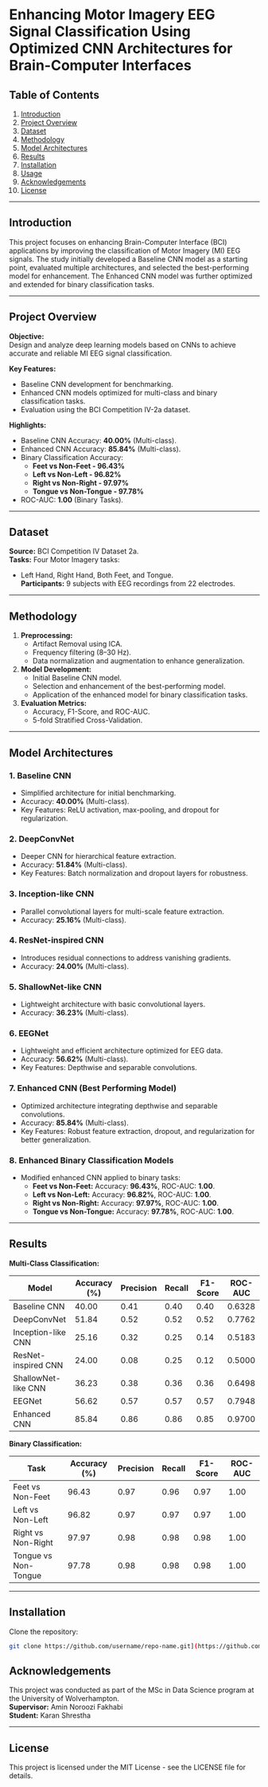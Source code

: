 # Enhancing Motor Imagery EEG Signal Classification Using Optimized CNN Architectures for Brain-Computer Interfaces

## Table of Contents

1. [Introduction](#introduction)
2. [Project Overview](#project-overview)
3. [Dataset](#dataset)
4. [Methodology](#methodology)
5. [Model Architectures](#model-architectures)
6. [Results](#results)
7. [Installation](#installation)
8. [Usage](#usage)
9. [Acknowledgements](#acknowledgements)
10. [License](#license)

---

## Introduction

This project focuses on enhancing Brain-Computer Interface (BCI) applications by improving the classification of Motor Imagery (MI) EEG signals. The study initially developed a Baseline CNN model as a starting point, evaluated multiple architectures, and selected the best-performing model for enhancement. The Enhanced CNN model was further optimized and extended for binary classification tasks.

---

## Project Overview

**Objective:**\
Design and analyze deep learning models based on CNNs to achieve accurate and reliable MI EEG signal classification.

**Key Features:**

- Baseline CNN development for benchmarking.
- Enhanced CNN models optimized for multi-class and binary classification tasks.
- Evaluation using the BCI Competition IV-2a dataset.

**Highlights:**

- Baseline CNN Accuracy: **40.00%** (Multi-class).
- Enhanced CNN Accuracy: **85.84%** (Multi-class).
- Binary Classification Accuracy:
  - **Feet vs Non-Feet - 96.43%**
  - **Left vs Non-Left - 96.82%**
  - **Right vs Non-Right - 97.97%**
  - **Tongue vs Non-Tongue - 97.78%**
- ROC-AUC: **1.00** (Binary Tasks).

---

## Dataset

**Source:** BCI Competition IV Dataset 2a.\
**Tasks:** Four Motor Imagery tasks:

- Left Hand, Right Hand, Both Feet, and Tongue.\
  **Participants:** 9 subjects with EEG recordings from 22 electrodes.

---

## Methodology

1. **Preprocessing:**
   - Artifact Removal using ICA.
   - Frequency filtering (8–30 Hz).
   - Data normalization and augmentation to enhance generalization.
2. **Model Development:**
   - Initial Baseline CNN model.
   - Selection and enhancement of the best-performing model.
   - Application of the enhanced model for binary classification tasks.
3. **Evaluation Metrics:**
   - Accuracy, F1-Score, and ROC-AUC.
   - 5-fold Stratified Cross-Validation.

---

## Model Architectures

### 1. Baseline CNN

- Simplified architecture for initial benchmarking.
- Accuracy: **40.00%** (Multi-class).
- Key Features: ReLU activation, max-pooling, and dropout for regularization.

### 2. DeepConvNet

- Deeper CNN for hierarchical feature extraction.
- Accuracy: **51.84%** (Multi-class).
- Key Features: Batch normalization and dropout layers for robustness.

### 3. Inception-like CNN

- Parallel convolutional layers for multi-scale feature extraction.
- Accuracy: **25.16%** (Multi-class).

### 4. ResNet-inspired CNN

- Introduces residual connections to address vanishing gradients.
- Accuracy: **24.00%** (Multi-class).

### 5. ShallowNet-like CNN

- Lightweight architecture with basic convolutional layers.
- Accuracy: **36.23%** (Multi-class).

### 6. EEGNet

- Lightweight and efficient architecture optimized for EEG data.
- Accuracy: **56.62%** (Multi-class).
- Key Features: Depthwise and separable convolutions.

### 7. Enhanced CNN (Best Performing Model)

- Optimized architecture integrating depthwise and separable convolutions.
- Accuracy: **85.84%** (Multi-class).
- Key Features: Robust feature extraction, dropout, and regularization for better generalization.

### 8. Enhanced Binary Classification Models

- Modified enhanced CNN applied to binary tasks:
  - **Feet vs Non-Feet:** Accuracy: **96.43%**, ROC-AUC: **1.00**.
  - **Left vs Non-Left:** Accuracy: **96.82%**, ROC-AUC: **1.00**.
  - **Right vs Non-Right:** Accuracy: **97.97%**, ROC-AUC: **1.00**.
  - **Tongue vs Non-Tongue:** Accuracy: **97.78%**, ROC-AUC: **1.00**.

---

## Results

**Multi-Class Classification:**

| Model                     | Accuracy (%) | Precision | Recall | F1-Score | ROC-AUC |
|---------------------------|--------------|-----------|--------|----------|---------|
| Baseline CNN              | 40.00        | 0.41      | 0.40   | 0.40     | 0.6328  |
| DeepConvNet               | 51.84        | 0.52      | 0.52   | 0.52     | 0.7762  |
| Inception-like CNN        | 25.16        | 0.32      | 0.25   | 0.14     | 0.5183  |
| ResNet-inspired CNN       | 24.00        | 0.08      | 0.25   | 0.12     | 0.5000  |
| ShallowNet-like CNN       | 36.23        | 0.38      | 0.36   | 0.36     | 0.6498  |
| EEGNet                    | 56.62        | 0.57      | 0.57   | 0.57     | 0.7948  |
| Enhanced CNN              | 85.84        | 0.86      | 0.86   | 0.85     | 0.9700  |

**Binary Classification:**

| Task                     | Accuracy (%) | Precision | Recall | F1-Score | ROC-AUC |
|--------------------------|--------------|-----------|--------|----------|---------|
| Feet vs Non-Feet         | 96.43        | 0.97      | 0.96   | 0.97     | 1.00    |
| Left vs Non-Left         | 96.82        | 0.97      | 0.97   | 0.97     | 1.00    |
| Right vs Non-Right       | 97.97        | 0.98      | 0.98   | 0.98     | 1.00    |
| Tongue vs Non-Tongue     | 97.78        | 0.98      | 0.98   | 0.98     | 1.00    |

---

## Installation

Clone the repository:

```bash
git clone https://github.com/username/repo-name.git](https://github.com/KaranShrestha16/Enhancing-Motor-Imagery-EEG-Signal-Classification-Using-Optimized-CNN-Architectures-for-BCI.git
```



## Acknowledgements

This project was conducted as part of the MSc in Data Science program at the University of Wolverhampton.\
**Supervisor:** Amin Noroozi Fakhabi\
**Student:** Karan Shrestha

---

## License

This project is licensed under the MIT License - see the LICENSE file for details.

